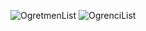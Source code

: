 ![OgretmenList](https://github.com/CyberWarmonger/Mvc_Vize_Projesi/assets/114314744/e3232396-51d6-4eda-9cbb-36a23a7667c7)
![OgrenciList](https://github.com/CyberWarmonger/Mvc_Vize_Projesi/assets/114314744/41952247-e06d-4d61-8e0d-ae5128ff587e)
